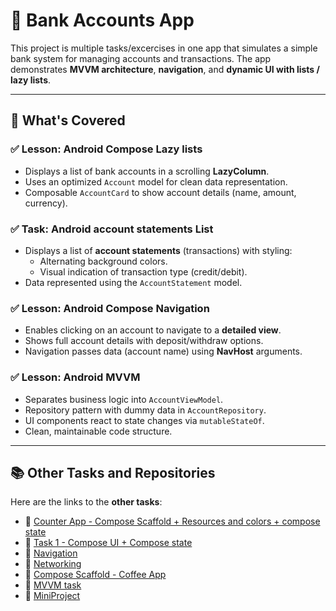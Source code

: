# 📱 Bank Accounts App 

This project is multiple tasks/excercises in one app that simulates a simple bank system for managing accounts and transactions. The app demonstrates **MVVM architecture**, **navigation**, and **dynamic UI with lists / lazy lists**.

---

## 🚀 What's Covered
### ✅ **Lesson: Android Compose Lazy lists**
- Displays a list of bank accounts in a scrolling **LazyColumn**.
- Uses an optimized `Account` model for clean data representation.
- Composable `AccountCard` to show account details (name, amount, currency).

### ✅ **Task: Android account statements List**
- Displays a list of **account statements** (transactions) with styling:
  - Alternating background colors.
  - Visual indication of transaction type (credit/debit).
- Data represented using the `AccountStatement` model.

### ✅ **Lesson: Android Compose Navigation**
- Enables clicking on an account to navigate to a **detailed view**.
- Shows full account details with deposit/withdraw options.
- Navigation passes data (account name) using **NavHost** arguments.

### ✅ **Lesson: Android MVVM**
- Separates business logic into `AccountViewModel`.
- Repository pattern with dummy data in `AccountRepository`.
- UI components react to state changes via `mutableStateOf`.
- Clean, maintainable code structure.

---

## 📚 Other Tasks and Repositories
Here are the links to the **other tasks**:

- 🔗 [Counter App - Compose Scaffold + Resources and colors + compose state ](https://github.com/Njjoodd/Counter-App) 
- 🔗 [Task 1 - Compose UI + Compose state ](https://github.com/Njjoodd/Task1)
- 🔗 [Navigation](https://github.com/Njjoodd/Navigation)
- 🔗 [Networking](https://github.com/Njjoodd/Networking)
- 🔗 [Compose Scaffold - Coffee App](https://github.com/Njjoodd/Android-Compose-Scaffold)
- 🔗 [MVVM task](https://github.com/Njjoodd/MVVM)
- 🔗 [MiniProject](https://github.com/Njjoodd/MiniProject)
